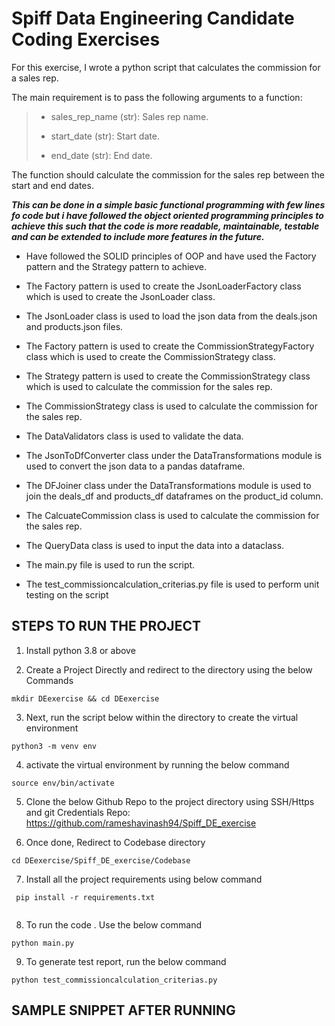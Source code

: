 # Spiff Data Engineering Candidate Coding Exercises
  

For this exercise, I wrote a python script that calculates the commission for a sales rep.

The main requirement is to pass the following arguments to a function:
> 
> - sales_rep_name (str): Sales rep name.
> 
> - start_date (str): Start date.
> 
> - end_date (str): End date.


 The function  should calculate the commission for the sales rep between the start and end dates.

***This can be done in a simple basic functional programming with few lines fo code but i have followed the object oriented programming principles to achieve this such that the code is more readable, maintainable, testable and can be extended to include more features in the future.***  

 - Have followed the SOLID principles of OOP and have used the Factory pattern and the Strategy pattern to achieve.
 
 - The Factory pattern is used to create the JsonLoaderFactory class which is used to create the JsonLoader class.

 - The JsonLoader class is used to load the json data from the deals.json and products.json files.

 - The Factory pattern is used to create the CommissionStrategyFactory class which is used to create the CommissionStrategy class.

 - The Strategy pattern is used to create the CommissionStrategy class which is used to calculate the commission for the sales rep.

 - The CommissionStrategy class is used to calculate the commission for the sales rep.

 - The DataValidators class is used to validate the data.

 - The JsonToDfConverter class under the DataTransformations module is used to convert the json data to a pandas dataframe.

 - The DFJoiner class under the DataTransformations module is used to join the deals_df and products_df dataframes on the product_id column.

 - The CalcuateCommission class is used to calculate the commission for the sales rep.

 - The QueryData class is used to input the data into a dataclass.

 - The main.py file is used to run the script.
 
 - The test_commissioncalculation_criterias.py file is used to perform unit testing on the script

## STEPS TO RUN THE PROJECT

1. Install python 3.8 or above

2. Create a Project Directly and redirect to the directory using the below Commands 

```
mkdir DEexercise && cd DEexercise
```

3. Next, run the script below within the directory to create the virtual environment 

```
python3 -m venv env
```

4. activate the virtual environment by running the  below command 

```
source env/bin/activate
```

5. Clone the below Github Repo to the project directory using SSH/Https and git Credentials
Repo: https://github.com/rameshavinash94/Spiff_DE_exercise

6. Once done, Redirect to Codebase directory 

```
cd DEexercise/Spiff_DE_exercise/Codebase
```

7. Install all the project requirements using below command

```
 pip install -r requirements.txt
 
```

8. To run the code . Use the below command

```
python main.py
```

9. To generate test report, run the below command

```
python test_commissioncalculation_criterias.py
```

## SAMPLE SNIPPET AFTER RUNNING
